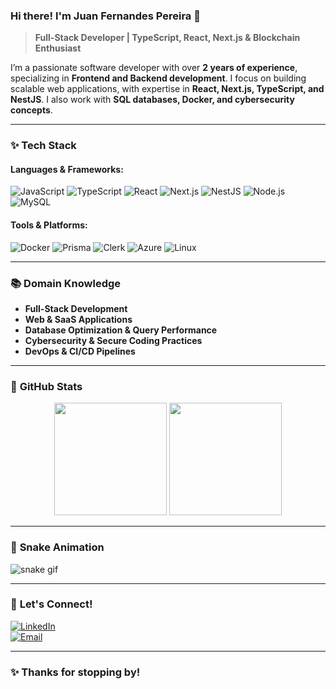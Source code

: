 ### Hi there! I'm Juan Fernandes Pereira 👋

> **Full-Stack Developer | TypeScript, React, Next.js & Blockchain Enthusiast**

I’m a passionate software developer with over **2 years of experience**, specializing in **Frontend and Backend development**. I focus on building scalable web applications, with expertise in **React, Next.js, TypeScript, and NestJS**. I also work with **SQL databases, Docker, and cybersecurity concepts**.

---

### ✨ Tech Stack

#### **Languages & Frameworks:**

![JavaScript](https://img.shields.io/badge/JavaScript-F7DF1E?style=for-the-badge&logo=javascript&logoColor=black)
![TypeScript](https://img.shields.io/badge/TypeScript-3178C6?style=for-the-badge&logo=typescript&logoColor=white)
![React](https://img.shields.io/badge/React-61DAFB?style=for-the-badge&logo=react&logoColor=black)
![Next.js](https://img.shields.io/badge/Next.js-000000?style=for-the-badge&logo=nextdotjs&logoColor=white)
![NestJS](https://img.shields.io/badge/NestJS-E0234E?style=for-the-badge&logo=nestjs&logoColor=white)
![Node.js](https://img.shields.io/badge/Node.js-339933?style=for-the-badge&logo=nodedotjs&logoColor=white)
![MySQL](https://img.shields.io/badge/MySQL-4479A1?style=for-the-badge&logo=mysql&logoColor=white)

#### **Tools & Platforms:**

![Docker](https://img.shields.io/badge/Docker-2496ED?style=for-the-badge&logo=docker&logoColor=white)
![Prisma](https://img.shields.io/badge/Prisma-2D3748?style=for-the-badge&logo=prisma&logoColor=white)
![Clerk](https://img.shields.io/badge/Clerk-512BD4?style=for-the-badge&logo=clerk&logoColor=white)
![Azure](https://img.shields.io/badge/Azure-0078D4?style=for-the-badge&logo=microsoftazure&logoColor=white)
![Linux](https://img.shields.io/badge/Linux-FCC624?style=for-the-badge&logo=linux&logoColor=black)

---

### 📚 **Domain Knowledge**

- **Full-Stack Development**
- **Web & SaaS Applications**
- **Database Optimization & Query Performance**
- **Cybersecurity & Secure Coding Practices**
- **DevOps & CI/CD Pipelines**

---

### 📝 **GitHub Stats**

<div align="center">
  <img src="https://github-readme-stats.vercel.app/api?username=juanf3rnandes&show_icons=true&theme=radical&count_private=true&hide=contribs" height="180px"/>
  <img src="https://github-readme-stats.vercel.app/api/top-langs/?username=juanf3rnandes&layout=compact&theme=radical" height="180px"/>
</div>

---

### 🐍 **Snake Animation**

![snake gif](https://github.com/juanf3rnandes/juanf3rnandes/blob/output/github-contribution-grid-snake.svg)

---

### 💬 **Let's Connect!**

[![LinkedIn](https://img.shields.io/badge/LinkedIn-0A66C2?style=for-the-badge&logo=linkedin&logoColor=white)](https://www.linkedin.com/in/fernandesjuan633@gmail.com/)  
[![Email](https://img.shields.io/badge/Email-D14836?style=for-the-badge&logo=gmail&logoColor=white)](mailto:fernandesjuan633@gmail.com)

---

### ✨ **Thanks for stopping by!**
